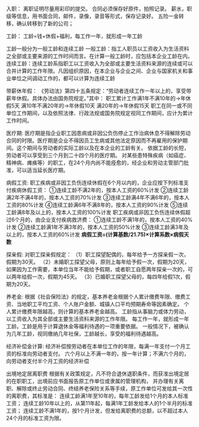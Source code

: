 入职：
离职证明尽量用彩印的提交。
合同必须保存好原件，拍照记录。
薪水，职级等信息，用书面合同，邮件，录像，录音等形式，保存记录好。
五险一金转移，确认转移到了新的公司；


工龄：
工龄=钱+休假+福利，每工作一年，就形成一年工龄

工龄一般分为一般工龄和连续工龄
一般工龄：指工人职员以工资收入为生活资料之全部或主要来源的工作时间而言。在计算一般工龄时，应包括本企业工龄在内。
连续工龄：连续工龄系指职工以工资收入为全部或主要生活资料来源的连续或可以合并计算的工作年限。凡因组织原因，在本企业与企业之间、企业与国家机关和事业单位之间调动工作的，都可以计算为连续工龄

带薪休年假‍：
《劳动法》第四十五条规定：“劳动者连续工作一年以上的，享受带薪年休假。具体办法由国务院规定。”其中：
职工累计工作满1年不满10年的→年休假5天
满10年不满20年的→年休假10天
满20年的→年休假15天
职工在同一或不同单位工作期间，以及依照法律、行政法规或国务院规定视同工作期间，应计为累计工作时间。‍

医疗期:
医疗期是指企业职工因患病或非因公负伤停止工作治病休息不得解除劳动合同的时限。医疗期是企业不得因员工生病或其他法定原因而不再雇用的保护期间。这个期间与劳动者的实际工龄以及在本企业的工龄有关。
依据工龄的长短，劳动者可以享受到三个月到二十四个月的医疗期。
对某些患特殊疾病（如癌症、精神病、瘫痪等）的职工，在24个月内尚不能痊愈的，经企业和劳动主管部门批准，可以适当延长医疗期。‍

病假工资‍:
职工疾病或非因工负伤连续休假在6个月以内的，企业应按下列标准支付疾病休假工资：
①连续工龄不满2年的，按本人工资的60%计发
②连续工龄满2年不满4年的，按本人工资的70%计发
③连续工龄满4年不满6年的，按本人工资的80%计发
④连续工龄满6年不满8年的，按本人工资的90%计发
⑤连续工龄满8年及以上的，按本人工资的100%计发
职工疾病或非因工负伤连续休假超过6个月的，由企业支付疾病救济费：
①连续工龄不满1年的，按本人工资的40%计发
②连续工龄满1年不满3年的，按本人工资的50%计发
③连续工龄满3年及以上的，按本人工资的60%计发
**病假工资=(计算基数/21.75)×计算系数×病假天数**

探亲假:
对职工探亲假规定：
（1）职工探望配偶的，每年给予一方探亲假一次，假期为30天。
（2）未婚职工探望父母，原则上每年给予假一次，假期为20天，如果因为工作需要，本单位当年不能给予假期，或者职工自愿两年探亲一次的，可以两年给假一次，假期为45天。
（3）已婚职工探望父母的，每四年给假1次，假期为20天。‍

养老金:
根据《社会保险法》的规定，基本养老金根据个人累计缴费年限、缴费工资、当地职工平均工资、个人账户金额、城镇人口平均预期寿命等因素确定。
个人累计缴费年限越高，则计算的基本养老金越高。‍
工龄指从事脑力或体力劳动，以工资收入为其全部或主要生活资料来源的工作年限。
每工作一年，就形成一年工龄。工龄是用于计算退休金等福利待遇的一项重要依据。
一般情况下，被确认为几年工龄，视同缴纳几年社保，工龄越长，享受的福利待遇越高。

经济补偿金计算‍:
经济补偿按劳动者在本单位工作的年限，每满一年支付一个月工资的标准向劳动者支付。
六个月以上不满一年的，按一年计算；不满六个月的，向劳动者支付半个月工资的经济补偿

出境地定居离职费‍
根据有关政策规定，凡不符合退休退职条件，而获准出境定居的在职职工，出境前应书面报告原工作单位或隶属的管理机构，
并办理有关离职、解除或终止劳动合同、终结养老保险关系等手续，原工作单位可发给其一次性的离职费，其标准是：
连续工龄满1年至10年的，每年工龄发给1个月的本人标准工资；
连续工龄10年以上的，从第11年起，每满1年工龄发给本人的1个半月的标准工资；
连续工龄不满1年的，按1个月计发，但发给离职费的总额，以不超过本人24个月的标准工资为限。‍

